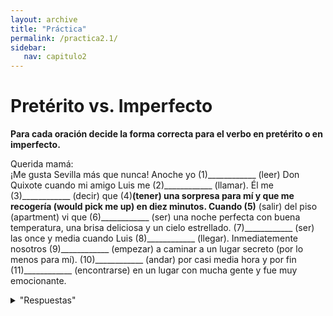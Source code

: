 ```yaml
---
layout: archive
title: "Práctica"
permalink: /practica2.1/
sidebar:
   nav: capitulo2
---
```

# Pretérito vs. Imperfecto

**Para cada oración decide la forma correcta para el verbo en pretérito o en imperfecto.**

Querida mamá:  
¡Me gusta Sevilla más que nunca! Anoche yo (1)____________ (leer) Don Quixote cuando mi amigo Luis me (2)____________ (llamar). Él me (3)____________ (decir) que (4)____________(tener) una sorpresa para mí y que me recogería (would pick me up) en diez minutos. Cuando (5)____________ (salir) del piso (apartment) vi que (6)____________ (ser) una noche perfecta con buena temperatura, una brisa deliciosa y un cielo estrellado. (7)____________ (ser) las once y media cuando Luis (8)____________ (llegar). Inmediatemente nosotros (9)____________ (empezar) a caminar a un lugar secreto (por lo menos para mí). (10)____________ (andar) por casi media hora y por fin (11)____________ (encontrarse) en un lugar con mucha gente y fue muy emocionante.


<details>
  <summary>"Respuestas"</summary>
   
   1. leía
   2. llamó
   3. dijo
   4. tenía
   5. salí
   6. era
   7. Eran
   8. llegó
   9. empezamos
   10. anduvimos
   11. nos encontramos     
</details>

